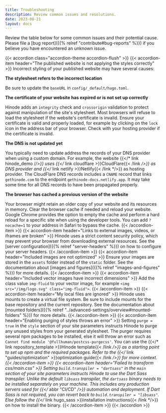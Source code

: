 ```yaml
---
title: Troubleshooting
description: Review common issues and resolutions.
date: 2023-08-21
layout: docs
---
```


Review the table below for some common issues and their potential cause. Please file a [bug report]({{% relref "contribute#bug-reports" %}}) if you believe you have encountered an unknown issue.

<!-- markdownlint-disable MD036 MD037 -->
{{< accordion class="accordion-theme accordion-flush" >}}
  {{< accordion-item header="The published website is not applying the styles correctly" >}}
    Incorrect styling of your published website may have several causes:

  **The stylesheet refers to the incorrect location**

  Be sure to update the `baseURL` in `config/_default/hugo.toml`.

  **The certificate of your website has expired or is not set up correctly**

  Hinode adds an `integrity` check and `crossorigin` validation to protect against manipulation of the site's stylesheet. Most browsers will refuse to load the stylesheet if the website's certificate is invalid. Ensure your certificate is valid and properly loaded, for example by clicking on the `lock` icon in the address bar of your browser. Check with your hosting provider if the certificate is invalid.

  **The DNS is not updated yet**

  You typically need to update address the records of your DNS provider when using a custom domain. For example, the website {{</* link hinode_demo /*/>}} uses {{</* link cloudflare >}}CloudFlare{{< /link */>}} as DNS provider and {{</* link netlify >}}Netlify{{< /link */>}} as hosting provider. The CloudFlare DNS records includes a `CNAME` record that links `gethinode.com` to the endpoint `gethinode-docs.netlify.app`. It may take some time for all DNS records to have been propagated properly.

  **The browser has cached a previous version of the website**

  Your browser might retain an older copy of your website and its resources in memory. Clear the browser cache if needed and reload your website. Google Chrome provides the option to empty the cache and perform a hard reload for a specific site when using the developer tools. You can add `?nocache=1` to your address in Safari to bypass the cache.
  {{< /accordion-item >}}
  {{< accordion-item header="Links to external images, videos, or iframes are broken" >}}
    Hinode uses a strict content security policy, which may prevent your browser from downloading external resources. See the [server configuration]({{% relref "server-headers" %}}) on how to configure your server headers.
  {{< /accordion-item >}}
  {{< accordion-item header="Included images are not optimized" >}}
    Ensure your images are stored in the `assets` folder instead of the `static` folder. See the documentation about [images and figures]({{% relref "images-and-figures" %}}) for more details.
  {{< /accordion-item >}}
  {{< accordion-item header="Included vector images have incorrect dimensions" >}}
    Add the class value `img-fluid` to your vector image, for example `<img src="/img/logo.svg" class="img-fluid">`.
  {{< /accordion-item >}}
  {{< accordion-item header="My local files are ignored" >}}
    Hinode uses mounts to create a virtual file system. Be sure to include mounts for the base repository and the current repository. See the documentation about [mounted folders]({{% relref "../advanced-settings/overview#mounted-folders" %}}) for more details.
  {{< /accordion-item >}}
  {{< accordion-item header="Enabling purging of styles throws an error" >}}
    Setting `purge = true` in the `style` section of your site parameters instructs Hinode to purge any unused styles from your generated stylesheet. The purger requires several npm packages to be installed, else it will throw an error such as `Cannot find module '@fullhuman/postcss-purgecss'`. You can use the {{</* link repository_template >}}Hinode template{{< /link */>}} as a starting point to set up npm and the required packages. Refer to the {{</* link "guides/optimization" >}}optimization guide{{< /link */>}} for more context.
  {{< /accordion-item >}}
  {{< accordion-item header="Failed to transform css/main.css" >}}
    Setting `build.transpiler = "dartsass"` in the `main` section of your site parameters instructs Hinode to use the Dart Sass transpiler. Unlike the default `libsass` transpiler, the `dartsass` binary needs to be installed separately on your machine. This includes any production servers used for {{</* abbr "CI/CD" */>}} automation and deployment. If Dart Sass is not required, you can revert back to `build.transpiler = "libsass"`. Else follow the {{</* link hugo_sass >}}installation instructions{{< /link */>}} on how to install the binary.
  {{< /accordion-item >}}
{{< /accordion >}}
<!-- markdownlint-enable MD036 MD037 -->

